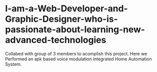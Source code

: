 # I-am-a-Web-Developer-and-Graphic-Designer-who-is-passionate-about-learning-new-advanced-technologies
Collabed with group of 3 members to acomplish this project. Here we Performed an apk based voice modulation integrated Home Automation System.
